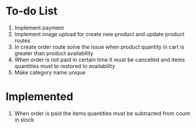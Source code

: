 # To-do List

1.  Implement payment
2.  Implement image upload for create new product and update product routes
3.  In create order route solve the issue when product quantity in cart is greater than product availability
4.  When order is not paid in certain time it must be cancelled and items quantities must to restored to availability
5.  Make category name unique 

# Implemented

1.  When order is paid the items quantities must be subtracted from count in stock
